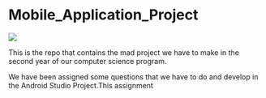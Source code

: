 # Mobile_Application_Project
[<img src ="![zymr8_steps_the_mobile_app_dev_lifecycle_cover">](https://github.com/user-attachments/assets/bda547b3-bc30-4cb0-90bb-a04d4513a9c6)


This is the repo that contains the mad project we have to make in the second year of our computer science program.


We have been assigned some questions that we have to do and develop in the Android Studio Project.This assignment 

